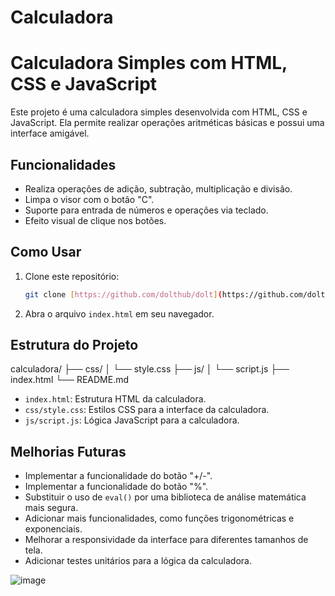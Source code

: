 # Calculadora

# Calculadora Simples com HTML, CSS e JavaScript

Este projeto é uma calculadora simples desenvolvida com HTML, CSS e JavaScript. Ela permite realizar operações aritméticas básicas e possui uma interface amigável.

## Funcionalidades

* Realiza operações de adição, subtração, multiplicação e divisão.
* Limpa o visor com o botão "C".
* Suporte para entrada de números e operações via teclado.
* Efeito visual de clique nos botões.

## Como Usar

1.  Clone este repositório:

    ```bash
    git clone [https://github.com/dolthub/dolt](https://github.com/dolthub/dolt)
    ```

2.  Abra o arquivo `index.html` em seu navegador.

## Estrutura do Projeto
calculadora/
├── css/
│   └── style.css
├── js/
│   └── script.js
├── index.html
└── README.md
* `index.html`: Estrutura HTML da calculadora.
* `css/style.css`: Estilos CSS para a interface da calculadora.
* `js/script.js`: Lógica JavaScript para a calculadora.

## Melhorias Futuras

* Implementar a funcionalidade do botão "+/-".
* Implementar a funcionalidade do botão "%".
* Substituir o uso de `eval()` por uma biblioteca de análise matemática mais segura.
* Adicionar mais funcionalidades, como funções trigonométricas e exponenciais.
* Melhorar a responsividade da interface para diferentes tamanhos de tela.
* Adicionar testes unitários para a lógica da calculadora.


![image](https://github.com/user-attachments/assets/2668a5e5-7ce6-429f-88dd-30cc67f4a174)
